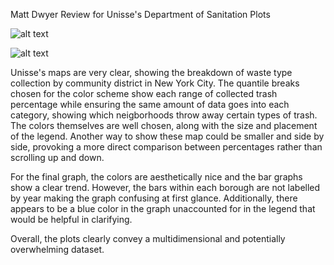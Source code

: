 Matt Dwyer
Review for Unisse's Department of Sanitation Plots

![alt text](https://github.com/unissechua/PUI2017_uc288/blob/master/HW8_uc288/2016_trashratio.png)

![alt text](https://github.com/unissechua/PUI2017_uc288/blob/master/HW8_uc288/borough_trash.png)

Unisse's maps are very clear, showing the breakdown of waste type collection by community district in New York City. The quantile breaks 
chosen for the color scheme show each range of collected trash percentage while ensuring the same amount of data goes into each category,
showing which neigborhoods  throw away certain types of trash. The colors themselves are well chosen, along with the size and placement
of the legend. Another way to show these map could be smaller and side by side, provoking a more direct comparison between percentages 
rather than scrolling up and down. 

For the final graph, the colors are aesthetically nice and the bar graphs show a clear trend. However, the bars within each borough 
are not labelled by year making the graph confusing at first glance. Additionally, there appears to be a blue color in the graph
unaccounted for in the legend that would be helpful in clarifying. 

Overall, the plots clearly convey a multidimensional and potentially overwhelming dataset. 
